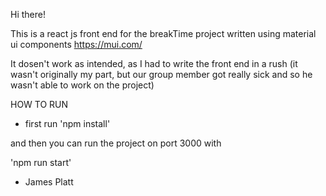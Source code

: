 Hi there!

This is a react js front end for the breakTime project written using material ui components
https://mui.com/

It dosen't work as intended, as I had to write the front end in a rush (it wasn't originally my part,
but our group member got really sick and so he wasn't able to work on the project)


HOW TO RUN
- first run 'npm install'

and then you can run the project on port 3000 with

'npm run start'

- James Platt